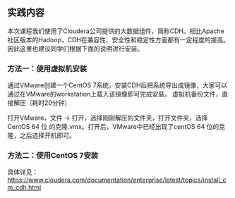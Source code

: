 ## 实践内容

本次课程我们使用了Cloudera公司提供的大数据组件，简称CDH。相比Apache社区版本的Hadoop，CDH在兼容性、安全性和稳定性方面都有一定程度的提高。因此这里也建议同学们根据下面的说明进行安装。

### 方法一：使用虚拟机安装

通过VMware创建一个CentOS 7系统，安装CDH后把系统导出成镜像，大家可以通过在VMware的workstation上载入该镜像即可完成安装。
虚拟机备份文件，直接解压（耗时20分钟）

打开VMware，文件 -> 打开，选择刚刚解压的文件夹，打开文件夹，选择  CentOS 64 位 的克隆.vmx。打开后，VMware中已经出现了centOS 64 位的克隆，之后选择开机即可。

### 方法二：使用CentOS 7安装

具体详见：https://www.cloudera.com/documentation/enterprise/latest/topics/install_cm_cdh.html
